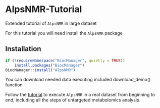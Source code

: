 # AlpsNMR-Tutorial

Extended tutorial of `AlpsNMR` in large dataset

For this tutorial you will need install the `AlpsNMR` package

## Installation
```r
if (!requireNamespace("BiocManager", quietly = TRUE))
    install.packages("BiocManager")
BiocManager::install("AlpsNMR")
```

You can download needed data executing included download_demo() function

Follow the [tutorial](https://https://github.com/sipss/AlpsNMR-Tutorial/tutorial.pdf) to execute `AlpsNMR` in a real dataset from beginning to end,
including all the steps of untargeted metabolomics analysis.
